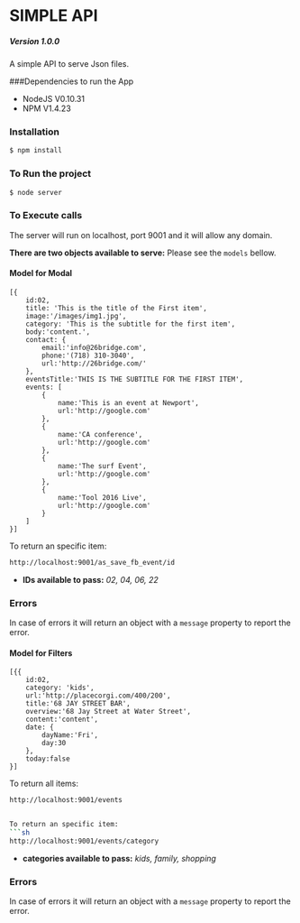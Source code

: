 # SIMPLE API
##### Version 1.0.0

A simple API to serve Json files.

###Dependencies to run the App

  - NodeJS V0.10.31
  - NPM V1.4.23

### Installation

```sh
$ npm install
```
### To Run the project
```sh
$ node server
```
### To Execute calls
The server will run on localhost, port 9001 and it will allow any domain.

**There are two objects available to serve:** 
Please see the `models` bellow.


#### Model for Modal
```
[{
    id:02,
    title: 'This is the title of the First item',
    image:'/images/img1.jpg',
    category: 'This is the subtitle for the first item',
    body:'content.',
    contact: {
        email:'info@26bridge.com',
        phone:'(718) 310-3040',
        url:'http://26bridge.com/'
    },
    eventsTitle:'THIS IS THE SUBTITLE FOR THE FIRST ITEM',
    events: [
        {
            name:'This is an event at Newport',
            url:'http://google.com'
        },
        {
            name:'CA conference',
            url:'http://google.com'
        },
        {
            name:'The surf Event',
            url:'http://google.com'
        },
        {
            name:'Tool 2016 Live',
            url:'http://google.com'
        }
    ]
}]
```

To return an specific item:
```sh
http://localhost:9001/as_save_fb_event/id
```
- **IDs available to pass:** *02, 04, 06, 22*

### Errors
In case of errors it will return an object with a `message` property to report the error.

#### Model for Filters
```
[{{
    id:02,
    category: 'kids',
    url:'http://placecorgi.com/400/200',
    title:'68 JAY STREET BAR',
    overview:'68 Jay Street at Water Street',
    content:'content',
    date: {
        dayName:'Fri',
        day:30
    },
    today:false 
}]
```
To return all items:
```sh
http://localhost:9001/events


To return an specific item:
```sh
http://localhost:9001/events/category
```
- **categories available to pass:** *kids, family, shopping*

### Errors
In case of errors it will return an object with a `message` property to report the error.

